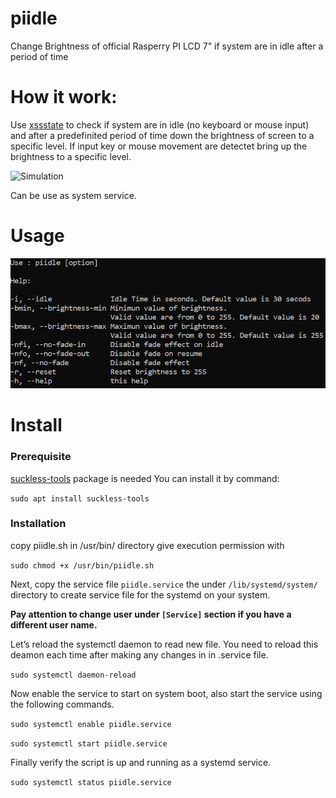 # piidle
Change Brightness of official Rasperry PI LCD 7" if system are in idle after a period of time

<H1>How it work:</H1>
Use <a href="http://manpages.ubuntu.com/manpages/bionic/man1/xssstate.1.html">xssstate</a> to check if system are in idle (no keyboard or mouse input) and after a predefinited period of time down the brightness of screen to a specific level.
If input key or mouse movement are detectet bring up the brightness to a specific level.


![Simulation](/docs/assets/images/simd.gif)


Can be use as system service.

<H1>Usage</H1>

![Help Image](/docs/assets/images/help.png)


<H1>Install</H1>

<h3>Prerequisite</h3>

<a href="https://suckless.org/">suckless-tools</a> package is needed
You can install it by command:

<code>sudo apt install suckless-tools</code>

<h3>Installation</h3>

copy piidle.sh in /usr/bin/ directory
give execution permission with 

<code>sudo chmod +x /usr/bin/piidle.sh</code>

Next, copy the service file <code>piidle.service</code> the under <code>/lib/systemd/system/</code> directory to create service file for the systemd on your system.

<b>Pay attention to change user under <code>[Service]</code> section if you have a different user name.</b>

Let’s reload the systemctl daemon to read new file. You need to reload this deamon each time after making any changes in in .service file.

<code>sudo systemctl daemon-reload</code>

Now enable the service to start on system boot, also start the service using the following commands.

<code>sudo systemctl enable piidle.service</code> 

<code>sudo systemctl start piidle.service</code>

Finally verify the script is up and running as a systemd service.

<code>sudo systemctl status piidle.service</code>
